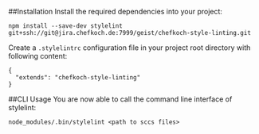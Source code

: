 ##Installation
Install the required dependencies into your project:

```
npm install --save-dev stylelint git+ssh://git@jira.chefkoch.de:7999/geist/chefkoch-style-linting.git
```

Create a `.stylelintrc` configuration file in your project root directory with following content:

```
{
  "extends": "chefkoch-style-linting"
}
```

##CLI Usage
You are now able to call the command line interface of stylelint:
```
node_modules/.bin/stylelint <path to sccs files>
```